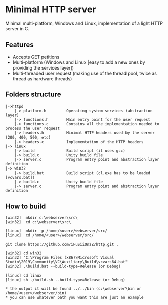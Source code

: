 # Minimal HTTP server
Minimal multi-platform, Windows and Linux, implementation of a light HTTP server in C.

## Features
* Accepts GET petitions
* Multi-platform (Windows and Linux [easy to add a new ones by providing the services layer])
* Multi-threaded user request (making use of the thread pool, twice as thread as hardware threads)

## Folders structure
```
|->httpd
    |-> platform.h         Operating system services (abstraction layer)
    |-> functions.h        Main entry point for the user request
    |-> functions.c        Contains all the implementation needed to process the user request
    |-> headers.h          Minimal HTTP headers used by the server (200, 400, 500, etc)
    |-> headers.c          Implementation of the HTTP headers
|-> linux
    |-> build              Build script (it uses gcc)
    |-> build.c            Unity build file
    |-> server.c           Program entry point and abstraction layer definition
|-> win32
    |-> build.bat          Build script (cl.exe has to be loaded [vcvars.bat])
    |-> build.c            Unity build file
    |-> server.c           Program entry point and abstraction layer definition
```

## How to build
```
[win32]  mkdir c:\webserver\src\
[win32]  cd c:\webserver\src\

[linux]  mkdir -p /home/<user>/webserver/src/
[linux]  cd /home/<user>/webserver/src/

git clone https://github.com/iFuSiiOnzZ/http.git .

[win32] cd win32
[win32] "C:\Program Files (x86)\Microsoft Visual Studio\2019\Community\VC\Auxiliary\Build\vcvars64.bat"
[win32] .\build.bat --build-type=Release (or Debug)

[linux] cd linux
[linux] sh ./build.sh --build-type=Release (or Debug)

* the output it will be found ../../bin (c:\webserver\bin or /home/<user>/webserver/bin)
* you can use whatever path you want this are just an example
```
